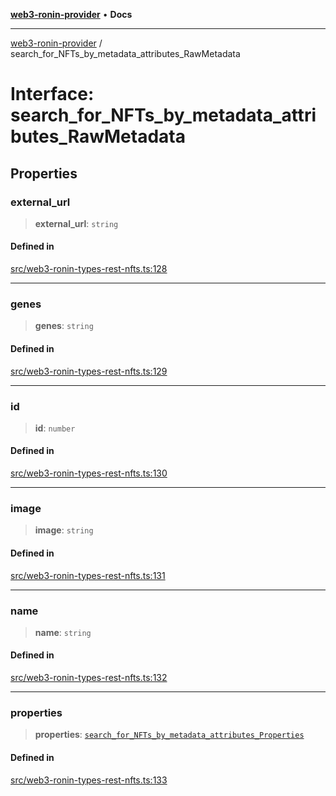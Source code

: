 [**web3-ronin-provider**](../README.md) • **Docs**

***

[web3-ronin-provider](../globals.md) / search\_for\_NFTs\_by\_metadata\_attributes\_RawMetadata

# Interface: search\_for\_NFTs\_by\_metadata\_attributes\_RawMetadata

## Properties

### external\_url

> **external\_url**: `string`

#### Defined in

[src/web3-ronin-types-rest-nfts.ts:128](https://github.com/chuacw/web3-ronin-provider/blob/5e9462adf1edb8f1f7982dc5f4e5bd7094a4d6eb/src/web3-ronin-types-rest-nfts.ts#L128)

***

### genes

> **genes**: `string`

#### Defined in

[src/web3-ronin-types-rest-nfts.ts:129](https://github.com/chuacw/web3-ronin-provider/blob/5e9462adf1edb8f1f7982dc5f4e5bd7094a4d6eb/src/web3-ronin-types-rest-nfts.ts#L129)

***

### id

> **id**: `number`

#### Defined in

[src/web3-ronin-types-rest-nfts.ts:130](https://github.com/chuacw/web3-ronin-provider/blob/5e9462adf1edb8f1f7982dc5f4e5bd7094a4d6eb/src/web3-ronin-types-rest-nfts.ts#L130)

***

### image

> **image**: `string`

#### Defined in

[src/web3-ronin-types-rest-nfts.ts:131](https://github.com/chuacw/web3-ronin-provider/blob/5e9462adf1edb8f1f7982dc5f4e5bd7094a4d6eb/src/web3-ronin-types-rest-nfts.ts#L131)

***

### name

> **name**: `string`

#### Defined in

[src/web3-ronin-types-rest-nfts.ts:132](https://github.com/chuacw/web3-ronin-provider/blob/5e9462adf1edb8f1f7982dc5f4e5bd7094a4d6eb/src/web3-ronin-types-rest-nfts.ts#L132)

***

### properties

> **properties**: [`search_for_NFTs_by_metadata_attributes_Properties`](search_for_NFTs_by_metadata_attributes_Properties.md)

#### Defined in

[src/web3-ronin-types-rest-nfts.ts:133](https://github.com/chuacw/web3-ronin-provider/blob/5e9462adf1edb8f1f7982dc5f4e5bd7094a4d6eb/src/web3-ronin-types-rest-nfts.ts#L133)
